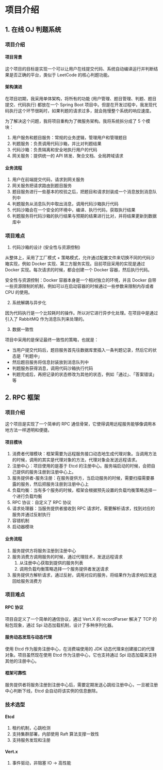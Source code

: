 # 项目介绍

## 1. 在线 OJ 判题系统

### 项目介绍

#### 项目背景

这个项目的目标是实现一个可以让用户在线提交代码、系统自动编译运行并判断结果是否正确的平台，类似于 LeetCode 的核心判题功能。

#### 架构演进

在项目初期，我采用单体架构，将所有的功能 (用户管理、题目管理、判题、题目提交、代码执行) 都放在一个 Spring Boot 项目中。但是在开发过程中，我发现代码执行这个环节很耗时，如果判题的请求过多，就会拖慢整个系统的响应速度。

为了解决这个问题，我将项目重构为了微服务架构。我将系统拆分成了 5 个模块：

1. 用户服务和题目服务：常规的业务逻辑，管理用户和管理题目
2. 判题服务：负责调用代码沙箱，并比对判题结果
3. 代码沙箱：负责隔离和安全地执行用户的代码
4. 网关服务：提供统一的 API 转发、聚合文档、全局跨域请求

#### 业务流程

1. 用户在前端提交代码，请求到网关服务
2. 网关服务把请求路由到题目服务
3. 题目服务进行一些基本的校验之后，把题目和请求封装成一个消息放到消息队列中
4. 判题服务从消息队列中取出消息，调用代码沙箱执行代码
5. 代码沙箱会在一个安全的环境中，编译、执行代码，获取执行结果
6. 判题服务将代码沙箱的执行结果与预期的结果进行比对，并将结果更新到数据库中

### 项目难点

1. 代码沙箱的设计 (安全性与资源控制)

从整体上，采用了工厂模式 + 策略模式，允许通过配置文件来切换不同的代码沙箱实现，例如 Docker 实现、第三方服务实现。目前项目采用的实现是通过 Docker 实现。每次请求的时候，都会创建一个 Docker 容器，然后执行代码。

安全性与资源控制：Docker 容器本身是一个相对独立的环境，并且 Docker 自带一些资源限制的机制，例如可以在启动容器的时候通过一些参数来限制内存或者 CPU 的使用。

2. 系统解耦与异步化

因为代码执行是一个比较耗时的操作。所以对它进行异步化处理。在项目中是通过引入了 RabbitMQ 作为消息队列来处理的。

3. 数据一致性

项目中采用的是保证最终一致性的策略，也就是：

- 当用户提交代码后，题目服务首先往数据库里插入一条判题记录，然后它的状态是「判题中」
- 然后题目服务将信息封装放到消息队列中
- 判题服务获得消息，调用代码沙箱执行代码
- 判题完成后，再把记录的状态修改为其他的状态，例如「通过」、「答案错误」等

## 2. RPC 框架

### 项目介绍

这个项目是实现了一个简单的 RPC 通信骨架，它使得调用远程服务能够像调用本地方法一样透明和便捷。

#### 项目模块

1. 消费者代理模块：框架需要为远程服务接口动态地生成代理对象。当调用方法的时候，调用的其实是代理对象的方法，代理对象会发送远程请求。
2. 注册中心：项目使用的是基于 Etcd 的注册中心。服务端启动的时候，会把自己提供的服务注册到注册中心上。
3. 服务提供者-服务注册：在服务提供方，当启动服务的时候，需要扫描需要暴露的服务，然后把服务注册到注册中心上
4. 负载均衡：当有多个服务的时候，框架会根据预先设置的负载均衡策略选择一个进行负载均衡
5. RPC 协议：自定义了 RPC 协议
6. 请求处理器：当服务提供者接收到 RPC 请求时，需要解析请求，找到对应的服务并通过反射执行
7. 容错机制
8. 启动器模块

#### 业务流程

1. 服务提供方将服务注册到注册中心
2. 服务消费方调用服务的时候，通过代理技术，发送远程请求
	1. 从注册中心获取到提供的服务列表
	2. 调用负载均衡策略选择一个服务提供者发送请求
3. 服务提供方解析请求，通过反射，调用对应的服务，将结果作为请求响应发送回给服务消费方

### 项目难点

#### RPC 协议

项目自定义了一个简单的通信协议，通过 Vert.X 的 recordParser 解决了 TCP 的粘包现象，通过 Spi 动态加载机制，设计了多种序列化器。

#### 服务动态发现与动态代理

使用 Etcd 作为服务注册中心，在消费端使用的 JDK 动态代理来创建接口的代理对象。项目虽然现在使用 Etcd 作为注册中心，它也支持通过 Spi 动态加载来支持其他的注册中心。

#### 框架可靠性

服务提供者将服务注册到注册中心后，需要定期发送心跳给注册中心，一旦被注册中心判断下线，Etcd 会自动将该实例的信息删除。

### 技术选型

#### Etcd

1. 租约机制，心跳检测
2. 支持集群部署，内部使用 Raft 算法支撑一致性
3. 支持服务发现和注册

#### Vert.x

1. 事件驱动，非阻塞 IO -> 高性能